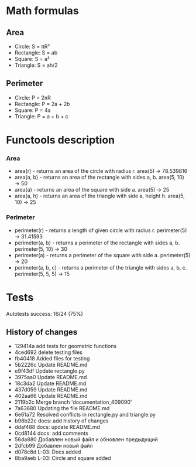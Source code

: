 # Math formulas
## Area
- Circle: S = πR²
- Rectangle: S = ab
- Square: S = a²
- Triangle: S = ah/2

## Perimeter
- Circle: P = 2πR
- Rectangle: P = 2a + 2b
- Square: P = 4a
- Triangle: P = a + b + c


# Functools description

### Area
- area(r) - returns an area of the circle with radius r.
    area(5) → 78.539816
- area(a, b) - returns an area of the rectangle with sides a, b.
    area(5, 10) → 50
- area(a) - returns an area of the square with side a.
    area(5) → 25
- area(a, h) - returns an area of the triangle with side a, height h.
    area(5, 10) → 25

### Perimeter
- perimeter(r) - returns a length of given circle with radius r. 
    perimeter(5) → 31.41593
- perimeter(a, b) - returns a perimeter of the rectangle with sides a, b.
    perimeter(5, 10) → 30
- perimeter(a) - returns a perimeter of the square with side a.
    perimeter(5) → 20
- perimeter(a, b, c) - returns a perimeter of the triangle with sides a, b, c.
    perimeter(5, 5, 5) → 15

# Tests  
Autotests success: 16/24 (75%)  

## History of changes
- 129414a add tests for geometric functions
- 4ced692 delete testing files
- fb40418 Added files for testing
- 5b2226c Update README.md
- e9f43df Update rectangle.py
- 3975aa0 Update README.md
- 18c3da2 Update README.md
- 437d059 Update README.md
- 402aa66 Update README.md
- 2119b2c Merge branch 'documentation_409090'
- 7a63680 Updating the file README.md
- 6e61a72 Resolved conflicts in rectangle.py and triangle.py
- b98b22c docs: add history of changes
- ddaf488 docs: update README.md
- 0cd8144 docs: add comments
- 56da880 Добавлен новый файл и обновлен предыдущий
- 2dfcb99 Добавлен новый файл
- d078c8d L-03: Docs added
- 8ba9aeb L-03: Circle and square added

